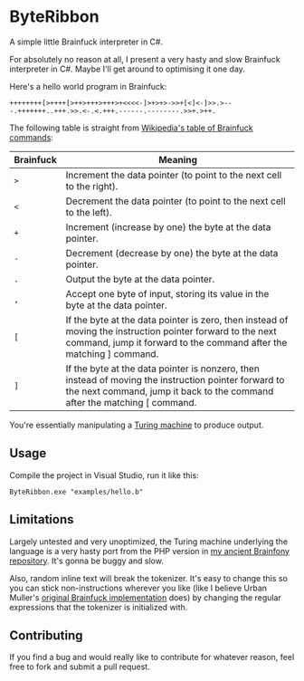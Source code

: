 # ByteRibbon
A simple little Brainfuck interpreter in C#.

For absolutely no reason at all, I present a very hasty and slow Brainfuck interpreter in C#. Maybe I'll get around to optimising it one day.

Here's a hello world program in Brainfuck:

```
++++++++[>++++[>++>+++>+++>+<<<<-]>+>+>->>+[<]<-]>>.>---.+++++++..+++.>>.<-.<.+++.------.--------.>>+.>++.
```

The following table is straight from [Wikipedia's table of Brainfuck commands](https://en.wikipedia.org/wiki/Brainfuck#Commands):

|  Brainfuck  | Meaning                                                                                                                                                                           |
|-------------|-----------------------------------------------------------------------------------------------------------------------------------------------------------------------------------|
| `>`         | Increment the data pointer (to point to the next cell to the right).                                                                                                              |
| `<`         | Decrement the data pointer (to point to the next cell to the left).                                                                                                               |
| `+`         | Increment (increase by one) the byte at the data pointer.                                                                                                                         |
| `-`         | Decrement (decrease by one) the byte at the data pointer.                                                                                                                         |
| `.`         | Output the byte at the data pointer.                                                                                                                                              |
| `,`         | Accept one byte of input, storing its value in the byte at the data pointer.                                                                                                      |
| `[`         | If the byte at the data pointer is zero, then instead of moving the instruction pointer forward to the next command, jump it forward to the command after the matching ] command. |
| `]`         | If the byte at the data pointer is nonzero, then instead of moving the instruction pointer forward to the next command, jump it back to the command after the matching [ command. |

You're essentially manipulating a [Turing machine](https://en.wikipedia.org/wiki/Turing_machine) to produce output.

## Usage
Compile the project in Visual Studio, run it like this:

```
ByteRibbon.exe "examples/hello.b"
```

## Limitations
Largely untested and very unoptimized, the Turing machine underlying the language is a very hasty port from the PHP version in [my ancient Brainfony repository](https://github.com/lambdacasserole/brainfony). It's gonna be buggy and slow.

Also, random inline text will break the tokenizer. It's easy to change this so you can stick non-instructions wherever you like (like I believe Urban Muller's [original Brainfuck implementation](https://gist.github.com/rdebath/0ca09ec0fdcf3f82478f) does) by changing the regular expressions that the tokenizer is initialized with.

## Contributing
If you find a bug and would really like to contribute for whatever reason, feel free to fork and submit a pull request.
